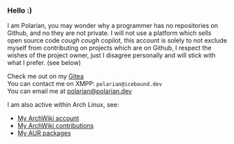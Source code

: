 ### Hello :)

I am Polarian, you may wonder why a programmer has no repositories on Github, and no they are not private. I will not use a platform which sells open source code *cough* *cough* copilot, this account is solely to not exclude myself from contributing on projects which are on Github, I respect the wishes of the project owner, just I disagree personally and will stick with what I prefer. (see below)

Check me out on my [Gitea](https://git.polarian.dev/polarian) <br>
You can contact me on XMPP: `polarian@icebound.dev` <br>
You can email me at [polarian@polarian.dev](mailto:polarian@polarian.dev)

I am also active within Arch Linux, see:

- [My ArchWiki account](https://wiki.archlinux.org/title/User:PolarianDev)
- [My ArchWiki contributions](https://wiki.archlinux.org/title/Special:Contributions/PolarianDev)
- [My AUR packages](https://aur.archlinux.org/packages?O=0&SeB=M&K=PolarianDev)
